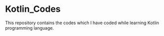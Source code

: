 # Kotlin_Codes
This repository contains the codes which I have coded while learning Kotlin programming language.
